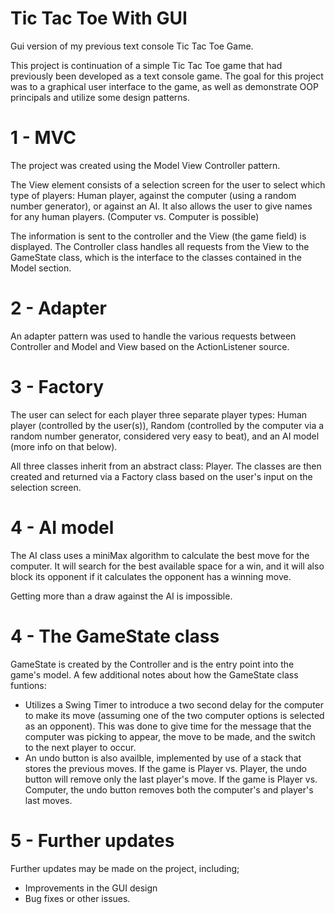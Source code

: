# Tic Tac Toe With GUI
Gui version of my previous text console Tic Tac Toe Game.

This project is continuation of a simple Tic Tac Toe game that had previously been developed as a text console game. 
The goal for this project was to a graphical user interface to the game, as well as demonstrate OOP principals and utilize some design patterns.


# 1 - MVC
The project was created using the Model View Controller pattern.

The View element consists of a selection screen for the user to select which type of players: Human player, against the computer (using a random number
generator), or against an AI. It also allows the user to give names for any human players. (Computer vs. Computer is possible)

The information is sent to the controller and the View (the game field) is displayed. The Controller class handles all requests from the View to the GameState
class, which is the interface to the classes contained in the Model section.

# 2 - Adapter
An adapter pattern was used to handle the various requests between Controller and Model and View based on the ActionListener source. 

# 3 - Factory
The user can select for each player three separate player types: Human player (controlled by the user(s)), Random (controlled by the computer via a random
number generator, considered very easy to beat), and an AI model (more info on that below). 

All three classes inherit from an abstract class: Player. The classes are then created and returned via a Factory class based on the user's input on the selection
screen.

# 4 - AI model
The AI class uses a miniMax algorithm to calculate the best move for the computer. It will search for the best available space for a win, and it will also
block its opponent if it calculates the opponent has a winning move. 

Getting more than a draw against the AI is impossible.

# 4 - The GameState class
GameState is created by the Controller and is the entry point into the game's model. A few additional notes about how the GameState class funtions:

- Utilizes a Swing Timer to introduce a two second delay for the computer to make its move (assuming one of the two computer options is selected as an
opponent). This was done to give time for the message that the computer was picking to appear, the move to be made, and the switch to the next player to occur.
- An undo button is also availble, implemented by use of a stack that stores the previous moves. If the game is Player vs. Player, the undo button will remove
only the last player's move. If the game is Player vs. Computer, the undo button removes both the computer's and player's last moves.

# 5 - Further updates
Further updates may be made on the project, including;
- Improvements in the GUI design
- Bug fixes or other issues.

